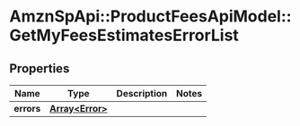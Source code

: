 # AmznSpApi::ProductFeesApiModel::GetMyFeesEstimatesErrorList

## Properties
Name | Type | Description | Notes
------------ | ------------- | ------------- | -------------
**errors** | [**Array&lt;Error&gt;**](Error.md) |  | 

